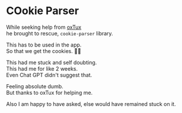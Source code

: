 # COokie Parser

While seeking help from [oxTux](https://github.com/0xTux)  
he brought to rescue, `cookie-parser` library.  

This has to be used in the app.  
So that we get the cookies. 🍪️🍪️

This had me stuck and self doubting.  
This had me for like 2 weeks.  
Even Chat GPT didn't  suggest that.  

Feeling absolute dumb.  
But thanks to oxTux for helping me.  

Also I am happy to have asked, else would have remained stuck on it.